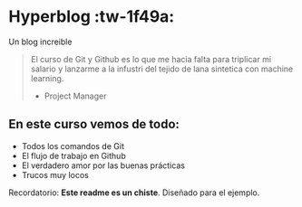 # Hyperblog  :tw-1f49a:
Un blog increible
>El curso de Git y Github es lo que me hacia falta para triplicar mi salario y lanzarme a la infustri del tejido de lana sintetica con machine learning.
>  - Project Manager

## En este curso vemos de todo:

* Todos los comandos de Git
* El flujo de trabajo en Github
* El verdadero amor por las buenas prácticas
* Trucos muy locos

Recordatorio: **Este readme es un chiste**. Diseñado para el ejemplo.